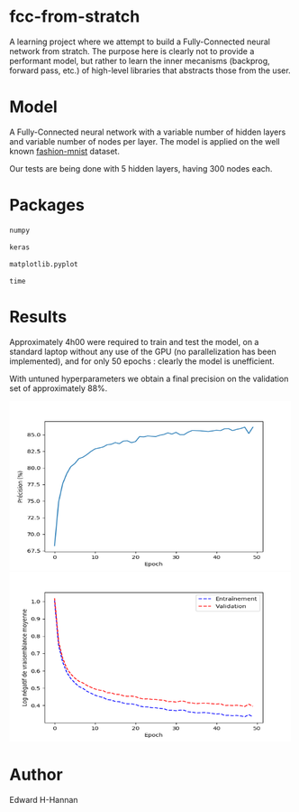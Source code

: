# fcc-from-stratch
A learning project where we attempt to build a Fully-Connected neural network from stratch. The purpose here is clearly not to provide a performant model, but rather to learn the inner mecanisms (backprog, forward pass, etc.) of high-level libraries that abstracts those from the user.

# Model
A Fully-Connected neural network with a variable number of hidden layers and variable number of nodes per layer. The model is applied on the well known [fashion-mnist](https://github.com/zalandoresearch/fashion-mnist) dataset. 

Our tests are being done with 5 hidden layers, having 300 nodes each. 

# Packages
```
numpy
```
```
keras
```
```
matplotlib.pyplot
```
```
time
```

# Results
Approximately 4h00 were required to train and test the model, on a standard laptop without any use of the GPU (no parallelization has been implemented), and for only 50 epochs : clearly the model is unefficient. 

With untuned hyperparameters we obtain a final precision on the validation set of approximately 88%. 

<img src="https://github.com/edhhan/fcc-from-stratch/blob/main/results/acc_home.png" width="500" height="300">
<img src="https://github.com/edhhan/fcc-from-stratch/blob/main/results/loss_home.png" width="500" height="300">



# Author
Edward H-Hannan

